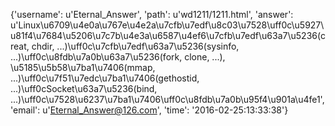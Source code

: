 {'username': u'Eternal_Answer', 'path': u'wd1211/1211.html', 'answer': u'Linux\u6709\u4e0a\u767e\u4e2a\u7cfb\u7edf\u8c03\u7528\uff0c\u5927\u81f4\u7684\u5206\u7c7b\u4e3a\u6587\u4ef6\u7cfb\u7edf\u63a7\u5236(creat, chdir, ...)\uff0c\u7cfb\u7edf\u63a7\u5236(sysinfo, ...)\uff0c\u8fdb\u7a0b\u63a7\u5236(fork, clone, ...), \u5185\u5b58\u7ba1\u7406(mmap, ...)\uff0c\u7f51\u7edc\u7ba1\u7406(gethostid, ...)\uff0cSocket\u63a7\u5236(bind, ...)\uff0c\u7528\u6237\u7ba1\u7406\uff0c\u8fdb\u7a0b\u95f4\u901a\u4fe1', 'email': u'Eternal_Answer@126.com', 'time': '2016-02-25:13:33:38'}
